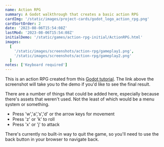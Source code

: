 ```yaml
---
name: Action RPG
summary: A Godot walkthrough that creates a basic action RPG
cardImg: '/static/images/project-cards/godot_logo_action_rpg.png'
cardSortOrder: 2
date: '2023-08-06T15:54:08Z'
lastMod: '2023-08-06T15:54:08Z'
initialDemo: '/static/games/action-rpg-initial/ActionRPG.html'
images:
  [
    '/static/images/screenshots/action-rpg/gameplay1.png',
    '/static/images/screenshots/action-rpg/gameplay2.png'
  ]
notes: ['Keyboard required']
---
```


This is an action RPG created from this [Godot tutorial][1]. The link above the screenshot will take you to the demo if
you'd like to see the final result.

There are a number of things that could be added here, especially because there's assets that weren't used. Not the
least of which would be a menu system or something.

- Press 'w','a','s','d' or the arrow keys for movement
- Press 'z' or 'k' to roll
- Press 'x' or 'j' to attack

There's currently no built-in way to quit the game, so you'll need to use the back button in your browser to navigate
back.

[1]: https://www.youtube.com/playlist?list=PL9FzW-m48fn2SlrW0KoLT4n5egNdX-W9a
